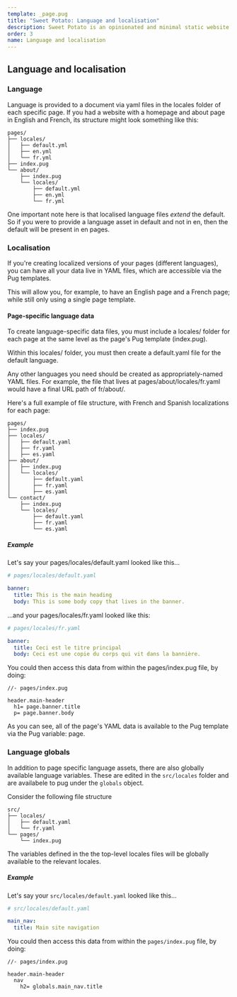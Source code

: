 ```yaml
---
template: _page.pug
title: "Sweet Potato: Language and localisation"
description: Sweet Potato is an opinionated and minimal static website generator, by We The Collective.
order: 3
name: Language and localisation
---
```


## Language and localisation

### Language

Language is provided to a document via yaml files in the locales folder of each specific page. If you had a website with a homepage and about page in English and French, its structure might look something like this:

```
pages/
├── locales/
│   ├── default.yml
│   ├── en.yml
│   └── fr.yml
├── index.pug
└── about/
    ├── index.pug
    └── locales/
        ├── default.yml
        ├── en.yml
        └── fr.yml

```

One important note here is that localised language files _extend_ the default. So if you were to provide a language asset in default and not in en, then the default will be present in en pages.

### Localisation

If you're creating localized versions of your pages (different languages), you can have all your data live in YAML files, which are accessible via the Pug templates.

This will allow you, for example, to have an English page and a French page; while still only using a single page template.

#### Page-specific language data

To create language-specific data files, you must include a locales/ folder for each page at the same level as the page's Pug template (index.pug).

Within this locales/ folder, you must then create a default.yaml file for the default language.

Any other languages you need should be created as appropriately-named YAML files.
For example, the file that lives at pages/about/locales/fr.yaml would have a final URL path of fr/about/.

Here's a full example of file structure, with French and Spanish localizations for each page:

```
pages/
├── index.pug
├── locales/
│   ├── default.yaml
│   ├── fr.yaml
│   ├── es.yaml
├── about/
│   ├── index.pug
│   └── locales/
│       ├── default.yaml
│       ├── fr.yaml
│       ├── es.yaml
└── contact/
    ├── index.pug
    └── locales/
        ├── default.yaml
        ├── fr.yaml
        └── es.yaml
```

##### Example

Let's say your pages/locales/default.yaml looked like this…

```yaml
# pages/locales/default.yaml

banner:
  title: This is the main heading
  body: This is some body copy that lives in the banner.
```

…and your pages/locales/fr.yaml looked like this:

```yaml
# pages/locales/fr.yaml

banner:
  title: Ceci est le titre principal
  body: Ceci est une copie du corps qui vit dans la bannière.
```

You could then access this data from within the pages/index.pug file, by doing:

```pug
//- pages/index.pug

header.main-header
  h1= page.banner.title
  p= page.banner.body
```

As you can see, all of the page's YAML data is available to the Pug template via the Pug variable: page.

### Language globals

In addition to page specific language assets, there are also globally available language variables. These are edited in the `src/locales` folder and are availabele to pug under the `globals` object.

Consider the following file structure

```
src/
├── locales/
│   ├── default.yaml
│   └── fr.yaml
└── pages/
    └── index.pug
```

The variables defined in the the top-level locales files will be globally available to the relevant locales.

##### Example

Let's say your `src/locales/default.yaml` looked like this…

```yaml
# src/locales/default.yaml

main_nav:
  title: Main site navigation
```

You could then access this data from within the `pages/index.pug` file, by doing:

```pug
//- pages/index.pug

header.main-header
  nav
    h2= globals.main_nav.title
```
